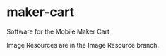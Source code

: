 # maker-cart
Software for the Mobile Maker Cart

Image Resources are in the Image Resource branch. 

